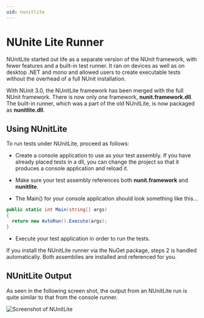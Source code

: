 ```yaml
---
uid: nunitlite
---
```


# NUnite Lite Runner

NUnitLite started out life as a separate version of the NUnit framework, with fewer features and a built-in test runner.
It ran on devices as well as on desktop .NET and mono and allowed users to create executable tests without the overhead
of a full NUnit installation.

With NUnit 3.0, the NUnitLite framework has been merged with the full NUnit framework. There is now only one framework,
**nunit.framework.dll**. The built-in runner, which was a part of the old NUnitLite, is now packaged as
**nunitlite.dll**.

## Using NUnitLite

To run tests under NUnitLite, proceed as follows:

* Create a console application to use as your test assembly. If you have already placed tests in a dll, you can change
  the project so that it produces a console application and reload it.

* Make sure your test assembly references both **nunit.framework** and **nunitlite**.

* The Main() for your console application should look something like this...

```csharp
public static int Main(string[] args)
{
  return new AutoRun().Execute(args);
}
```

* Execute your test application in order to run the tests.

If you install the NUnitLite runner via the NuGet package, steps 2 is handled automatically. Both assemblies are
installed and referenced for you.

## NUnitLite Output

As seen in the following screen shot, the output from an NUnitLite run is quite similar to that from the console runner.

![Screenshot of NUnitLite](~/images/nunitlite-mock.png)
